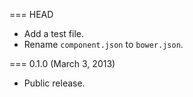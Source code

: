 === HEAD

* Add a test file.
* Rename `component.json` to `bower.json`.

=== 0.1.0 (March 3, 2013)

* Public release.
